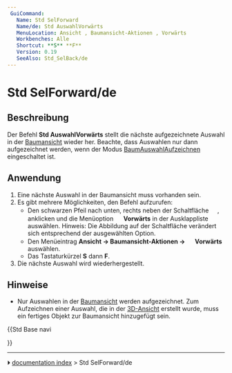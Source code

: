 ```yaml
---
 GuiCommand:
   Name: Std SelForward
   Name/de: Std AuswahlVorwärts
   MenuLocation: Ansicht , Baumansicht-Aktionen , Vorwärts
   Workbenches: Alle
   Shortcut: **S** **F**
   Version: 0.19
   SeeAlso: Std_SelBack/de
---
```


# Std SelForward/de



## Beschreibung

Der Befehl **Std AuswahlVorwärts** stellt die nächste aufgezeichnete Auswahl in der [Baumansicht](Tree_view/de.md) wieder her. Beachte, dass Auswahlen nur dann aufgezeichnet werden, wenn der Modus [ BaumAuswahlAufzeichnen](Std_TreeRecordSelection/de.md) eingeschaltet ist.



## Anwendung

1.  Eine nächste Auswahl in der Baumansicht muss vorhanden sein.
2.  Es gibt mehrere Möglichkeiten, den Befehl aufzurufen:
    -   Den schwarzen Pfeil nach unten, rechts neben der Schaltfläche **<img src="images/Std_TreeSyncView.svg" width=16px>**, anklicken und die Menüoption **<img src="images/Std_SelForward.svg" width=16px> Vorwärts** in der Ausklappliste auswählen. Hinweis: Die Abbildung auf der Schaltfläche verändert sich entsprechend der ausgewählten Option.
    -   Den Menüeintrag **Ansicht → Baumansicht-Aktionen → <img src="images/Std_SelForward.svg" width=16px> Vorwärts** auswählen.
    -   Das Tastaturkürzel **S** dann **F**.
3.  Die nächste Auswahl wird wiederhergestellt.



## Hinweise

-   Nur Auswahlen in der [Baumansicht](Tree_view/de.md) werden aufgezeichnet. Zum Aufzeichnen einer Auswahl, die in der [3D-Ansicht](3D_view.md) erstellt wurde, muss ein fertiges Objekt zur Baumansicht hinzugefügt sein.





{{Std Base navi

}}



---
⏵ [documentation index](../README.md) > Std SelForward/de
